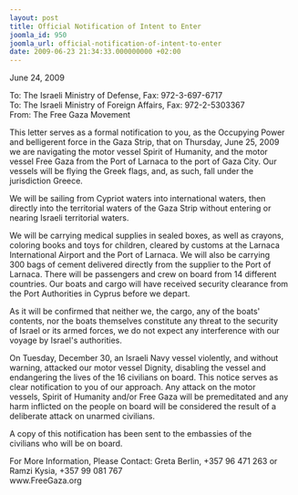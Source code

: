 ```yaml
---
layout: post
title: Official Notification of Intent to Enter
joomla_id: 950
joomla_url: official-notification-of-intent-to-enter
date: 2009-06-23 21:34:33.000000000 +02:00
---
```

June 24, 2009
<p>To: The Israeli Ministry of Defense, Fax: 972-3-697-6717<br />To: The Israeli Ministry of Foreign Affairs, Fax: 972-2-5303367<br />From: The Free Gaza Movement</p>
<p>This letter serves as a formal notification to you, as the Occupying Power<br />and belligerent force in the Gaza Strip, that on Thursday, June 25, 2009<br />we are navigating the motor vessel Spirit of Humanity, and the motor<br />vessel Free Gaza from the Port of Larnaca to the port of Gaza City.  Our<br />vessels will be flying the Greek flags, and, as such, fall under the<br />jurisdiction Greece.</p>
<p>

</p>
<p>We will be sailing from Cypriot waters into international waters, then<br />directly into the territorial waters of the Gaza Strip without entering or<br />nearing Israeli territorial waters.</p>
<p>We will be carrying medical supplies in sealed boxes, as well as crayons,<br />coloring books and toys for children, cleared by customs at the Larnaca<br />International Airport and the Port of Larnaca. We will also be carrying<br />300 bags of cement delivered directly from the supplier to the Port of<br />Larnaca. There will be passengers and crew on board from 14 different<br />countries. Our boats and cargo will have received security clearance from<br />the Port Authorities in Cyprus before we depart.</p>
<p>As it will be confirmed that neither we, the cargo, any of the boats'<br />contents, nor the boats themselves constitute any threat to the security<br />of Israel or its armed forces, we do not expect any interference with our<br />voyage by Israel's authorities.</p>
<p>On Tuesday, December 30, an Israeli Navy vessel violently, and without<br />warning, attacked our motor vessel Dignity, disabling the vessel and<br />endangering the lives of the 16 civilians on board.  This notice serves as<br />clear notification to you of our approach. Any attack on the motor<br />vessels, Spirit of Humanity and/or Free Gaza will be premeditated and any<br />harm inflicted on the people on board will be considered the result of a<br />deliberate attack on unarmed civilians.</p>
<p>A copy of this notification has been sent to the embassies of the<br />civilians who will be on board.</p>
<p>For More Information, Please Contact: Greta Berlin, +357 96 471 263 or<br />Ramzi Kysia, +357 99 081 767<br />www.FreeGaza.org</p>
